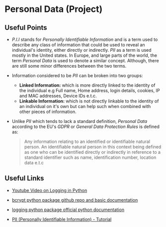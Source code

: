 # Personal Data (Project)

## Useful Points
- _P.I.I_ stands for _Personally Identifiable Information_ and is a term used to describe any class of information that could be used to reveal an individual's identity, either directly or indirectly. _PII_ as a term is used mostly in the United states. In Europe, and large parts of the world, the term _Personal Data_ is used to denote a similar concept. Although, there are still some minor differences between the two terms.

- Information considered to be _PII_ can be broken into two groups:
  + **Linked Information:** which is more directly linked to the identity of the individual e.g Full name, Home address, login details, cookies, IP and MAC addresses, Device IDs e.t.c.
  + **Linkable Information:** which is not directly linkable to the identity of an individual on it's own but can help such when combined with other pieces of information.

- Unlike _PII_ which tends to lack a standard definition, _Personal Data_ according to the EU's _GDPR_ or _General Data Protection Rules_ is defined as:
  > Any information relating to an identified or identifiable natural person. An identifiable natural person in this context being defined as one who can be identified directly or indirectly in reference to a standard identifier such as name, identification number, location data e.t.c


## Useful Links

- [Youtube Video on Logging in Python](https://www.youtube.com/watch?v=-ARI4Cz-awo)

- [bcrypt python package github repo and basic documentation](https://github.com/pyca/bcrypt/)

- [logging python package official python documentation](https://docs.python.org/3/library/logging.html)

- [PII (Personally Identifiable Information) - Tutorial](https://piwik.pro/blog/what-is-pii-personal-data/)
